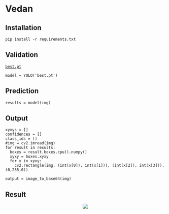 # Vedan
## Installation
```
pip install -r requirements.txt
```

## Validation
[`best.pt`](https://github.com/namphh/Vedan/blob/main/best.pt) 
```
model = YOLO('best.pt')
```

## Prediction
```
results = model(img)
```

## Output
```
xyxys = []
confidences = []
class_ids = []
#img = cv2.imread(img)
for result in results:
  boxes = result.boxes.cpu().numpy()
  xyxy = boxes.xyxy
  for x in xyxy:
    cv2.rectangle(img, (int(x[0]), int(x[1])), (int(x[2]), int(x[3])), (0,255,0))

output = image_to_base64(img)
```

## Result
<p align="center">
  <img src="https://github.com/namphh/Vedan/blob/main/results.jpg">
